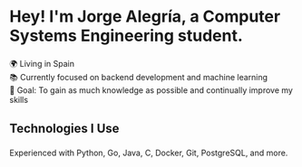<h1 align="left">Hey! I'm Jorge Alegría, a Computer Systems Engineering student.</h1>

###

<p align="left">🌍 Living in Spain<br>📚 Currently focused on backend development and machine learning<br>🎯 Goal: To gain as much knowledge as possible and continually improve my skills</p>

###

<h2 align="left">Technologies I Use</h2>

###

<p align="left">Experienced with Python, Go, Java, C, Docker, Git, PostgreSQL, and more.</p>

###
